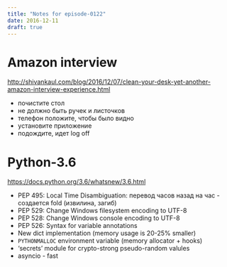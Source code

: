 ```yaml
---
title: "Notes for episode-0122"
date: 2016-12-11
draft: true
---
```


# Amazon interview
http://shivankaul.com/blog/2016/12/07/clean-your-desk-yet-another-amazon-interview-experience.html

- почистите стол
- не должно быть ручек и листочков
- телефон положите, чтобы было видно
- установите приложение
- подождите, идет log off


# Python-3.6
https://docs.python.org/3.6/whatsnew/3.6.html

- PEP 495: Local Time Disambiguation: перевод часов назад на час - создается fold (извилина, загиб)
- PEP 529: Change Windows filesystem encoding to UTF-8
- PEP 528: Change Windows console encoding to UTF-8
- PEP 526: Syntax for variable annotations
- New dict implementation (memory usage is 20-25% smaller)
- `PYTHONMALLOC` environment variable (memory allocator + hooks)
- ‘secrets’ module for crypto-strong pseudo-random valules
- asyncio - fast

